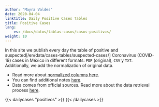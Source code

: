 ```yaml
---
author: "Mayra Valdes"
date: 2020-04-04
linktitle: Daily Positive Cases Tables
title: Positive Cases
lang:
    es: /docs/datos/tablas-casos/casos-positivos/
weight: 10
---
```


In this site we publish every day the table of positive and suspected[/en/data/cases-tables/suspected-cases/] Coronavirus (COVID-19) cases in México in different formats: `PDF` (original), `CSV` y `TXT`. Additionally, we add the normalization of original data.

* Read more about [normalized columns here](/en/data/cases-tables/normalization/). 
* You can find additional notes [here](/en/data/cases-tables/). 
* Data comes from official sources. Read more about the data retrieval process [here](/en/methodology/).

{{< dailycases "positivos" >}}
{{< /dailycases >}}